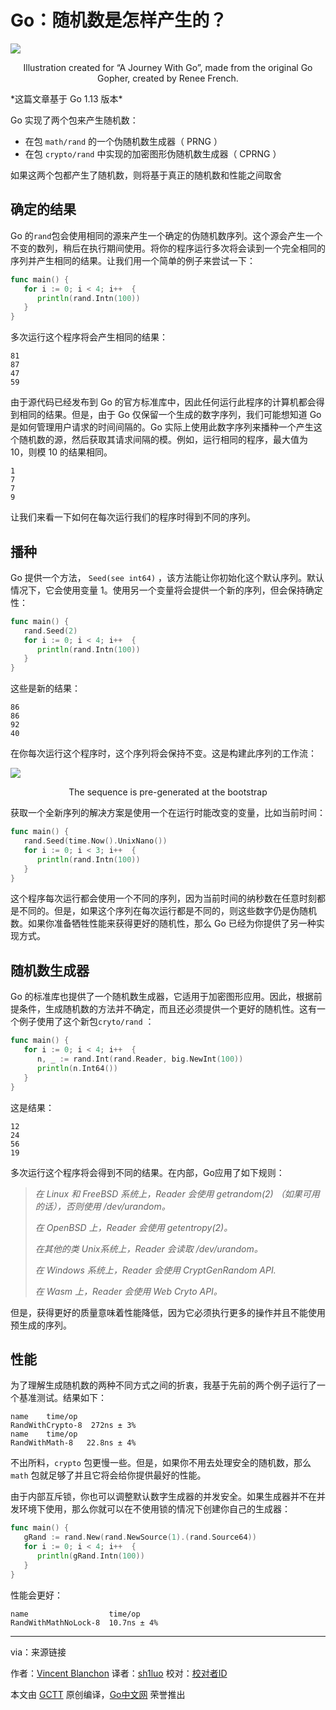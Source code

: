 # Go：随机数是怎样产生的？

![](https://raw.githubusercontent.com/studygolang/gctt-images2/master/20191202-Go-How-Are-Random-Numbers-Generated/01.png)

<p align="center">Illustration created for “A Journey With Go”, made from the original Go Gopher, created by Renee French.</p>
*这篇文章基于 Go 1.13 版本*

Go 实现了两个包来产生随机数：

- 在包 `math/rand` 的一个伪随机数生成器（ PRNG ）
- 在包 `crypto/rand` 中实现的加密图形伪随机数生成器（ CPRNG ）

如果这两个包都产生了随机数，则将基于真正的随机数和性能之间取舍

## 确定的结果

Go 的`rand`包会使用相同的源来产生一个确定的伪随机数序列。这个源会产生一个不变的数列，稍后在执行期间使用。将你的程序运行多次将会读到一个完全相同的序列并产生相同的结果。让我们用一个简单的例子来尝试一下：

```go
func main() {
   for i := 0; i < 4; i++  {
      println(rand.Intn(100))
   }
}
```

多次运行这个程序将会产生相同的结果：

```
81
87
47
59
```

由于源代码已经发布到 Go 的官方标准库中，因此任何运行此程序的计算机都会得到相同的结果。但是，由于 Go 仅保留一个生成的数字序列，我们可能想知道 Go 是如何管理用户请求的时间间隔的。Go 实际上使用此数字序列来播种一个产生这个随机数的源，然后获取其请求间隔的模。例如，运行相同的程序，最大值为 10，则模 10 的结果相同。

```
1
7
7
9
```

让我们来看一下如何在每次运行我们的程序时得到不同的序列。

## 播种

Go 提供一个方法， `Seed(see int64)` ，该方法能让你初始化这个默认序列。默认情况下，它会使用变量 1。使用另一个变量将会提供一个新的序列，但会保持确定性：

```go
func main() {
   rand.Seed(2)
   for i := 0; i < 4; i++  {
      println(rand.Intn(100))
   }
}
```

这些是新的结果：

```
86
86
92
40
```

在你每次运行这个程序时，这个序列将会保持不变。这是构建此序列的工作流：

![](https://raw.githubusercontent.com/studygolang/gctt-images2/master/20191202-Go-How-Are-Random-Numbers-Generated/02.png)

<p align="center">The sequence is pre-generated at the bootstrap</p>
获取一个全新序列的解决方案是使用一个在运行时能改变的变量，比如当前时间：

```go
func main() {
   rand.Seed(time.Now().UnixNano())
   for i := 0; i < 3; i++  {
      println(rand.Intn(100))
   }
}
```

这个程序每次运行都会使用一个不同的序列，因为当前时间的纳秒数在任意时刻都是不同的。但是，如果这个序列在每次运行都是不同的，则这些数字仍是伪随机数。如果你准备牺牲性能来获得更好的随机性，那么 Go 已经为你提供了另一种实现方式。

## 随机数生成器

Go 的标准库也提供了一个随机数生成器，它适用于加密图形应用。因此，根据前提条件，生成随机数的方法并不确定，而且还必须提供一个更好的随机性。这有一个例子使用了这个新包`cryto/rand` ：

```go
func main() {
   for i := 0; i < 4; i++  {
      n, _ := rand.Int(rand.Reader, big.NewInt(100))
      println(n.Int64())
   }
}
```

这是结果：

```
12
24
56
19
```

多次运行这个程序将会得到不同的结果。在内部，Go应用了如下规则：

> *在 Linux 和 FreeBSD 系统上，Reader 会使用 getrandom(2) （如果可用的话），否则使用 /dev/urandom。*
>
> *在 OpenBSD 上，Reader 会使用 getentropy(2)。*
>
> *在其他的类 Unix系统上，Reader 会读取 /dev/urandom。*
>
> *在 Windows 系统上，Reader 会使用 CryptGenRandom API.*
>
> *在 Wasm 上，Reader 会使用 Web Cryto API。*

但是，获得更好的质量意味着性能降低，因为它必须执行更多的操作并且不能使用预生成的序列。

## 性能

为了理解生成随机数的两种不同方式之间的折衷，我基于先前的两个例子运行了一个基准测试。结果如下：

```
name    time/op
RandWithCrypto-8  272ns ± 3%
name    time/op
RandWithMath-8   22.8ns ± 4%
```

不出所料，`crypto` 包更慢一些。但是，如果你不用去处理安全的随机数，那么 `math` 包就足够了并且它将会给你提供最好的性能。

由于内部互斥锁，你也可以调整默认数字生成器的并发安全。如果生成器并不在并发环境下使用，那么你就可以在不使用锁的情况下创建你自己的生成器：

```go
func main() {
   gRand := rand.New(rand.NewSource(1).(rand.Source64))
   for i := 0; i < 4; i++  {
      println(gRand.Intn(100))
   }
}

```

性能会更好：

```
name                  time/op
RandWithMathNoLock-8  10.7ns ± 4%
```

---

via：来源链接

作者：[Vincent Blanchon](https://medium.com/@blanchon.vincent?source=post_page-----e58ee8696999----------------------)
译者：[sh1luo](https://github.com/sh1luo)
校对：[校对者ID](https://github.com/校对者ID)

本文由 [GCTT](https://github.com/studygolang/GCTT) 原创编译，[Go中文网](https://studygolang.com/) 荣誉推出